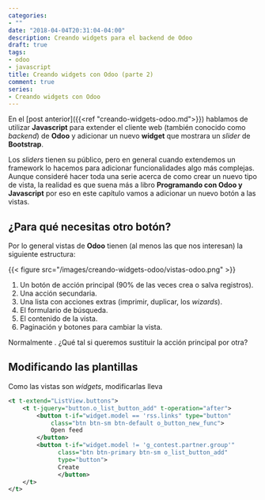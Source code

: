 ```yaml
---
categories:
- ""
date: "2018-04-04T20:31:04-04:00"
description: Creando widgets para el backend de Odoo
draft: true
tags:
- odoo
- javascript
title: Creando widgets con Odoo (parte 2)
comment: true
series:
- Creando widgets con Odoo
---
```



En el [post anterior]({{<ref "creando-widgets-odoo.md">}}) hablamos de utilizar
**Javascript** para extender el cliente web (también conocido como *backend*) de
**Odoo** y adicionar un nuevo **widget** que mostrara un *slider* de **Bootstrap**.

Los *sliders* tienen su público, pero en general cuando extendemos un framework
lo hacemos para adicionar funcionalidades algo más complejas. Aunque consideré
hacer toda una serie acerca de como crear un nuevo tipo de vista, la realidad es
que suena más a libro **Programando con Odoo y Javascript** por eso en este
capítulo vamos a adicionar un nuevo botón a las vistas.

## ¿Para qué necesitas otro botón?

Por lo general vistas de **Odoo** tienen (al menos las que nos interesan) la
siguiente estructura:

{{< figure src="/images/creando-widgets-odoo/vistas-odoo.png" >}}

1. Un botón de acción principal (90% de las veces crea o salva registros).
2. Una acción secundaria.
3. Una lista con acciones extras (imprimir, duplicar, los *wizards*).
4. El formulario de búsqueda.
5. El contenido de la vista.
6. Paginación y botones para cambiar la vista.

Normalmente . ¿Qué tal si queremos sustituir la acción principal por otra?

## Modificando las plantillas

Como las vistas son *widgets*, modificarlas lleva

```xml
<t t-extend="ListView.buttons">
    <t t-jquery="button.o_list_button_add" t-operation="after">
        <button t-if="widget.model == 'rss.links" type="button"
            class="btn btn-sm btn-default o_button_new_func">
            Open feed
        </button>
        <button t-if="widget.model != 'g_contest.partner.group'"
              class="btn btn-primary btn-sm o_list_button_add"
              type="button">
              Create
              </button>
    </t>
</t>
```
